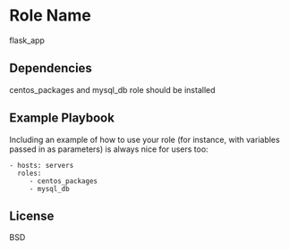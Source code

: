 Role Name
=========

flask_app

Dependencies
------------

centos_packages and mysql_db role should be installed

Example Playbook
----------------

Including an example of how to use your role (for instance, with variables passed in as parameters) is always nice for users too:

    - hosts: servers
      roles:
         - centos_packages
         - mysql_db

License
-------

BSD


